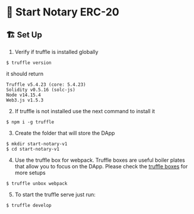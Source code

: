 # 🌟 Start Notary ERC-20

## 🏗️ Set Up

1. Verify if truffle is installed globally

```
$ truffle version
```

it should return

```
Truffle v5.4.23 (core: 5.4.23)
Solidity v0.5.16 (solc-js)
Node v14.15.4
Web3.js v1.5.3
```

2. If truffle is not installed use the next command to install it

```
$ npm i -g truffle
```

3. Create the folder that will store the DApp

```
$ mkdir start-notary-v1
$ cd start-notary-v1
```

4. Use the truffle box for webpack. Truffle boxes are useful boiler plates that allow you to focus on the DApp. Please check the [truffle boxes](http://trufflesuite.com/boxes/) for more setups

```
$ truffle unbox webpack
```

5. To start the truffle serve just run:

```
$ truffle develop
```
